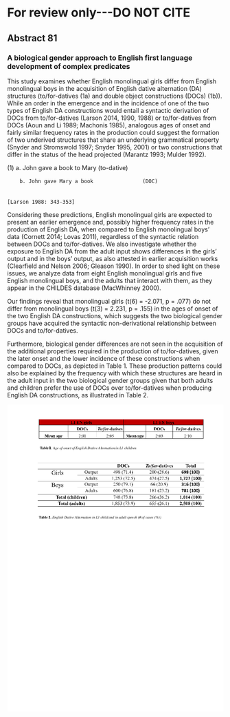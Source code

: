 # For review only---DO NOT CITE

## Abstract 81

### A biological gender approach to English first language development of complex predicates

This study examines whether English monolingual girls differ from English monolingual boys in the acquisition of English dative alternation (DA) structures (to/for-datives (1a) and double object constructions (DOCs) (1b)). While an order in the emergence and in the incidence of one of the two types of English DA constructions would entail a syntactic derivation of DOCs from to/for-datives (Larson 2014, 1990, 1988) or to/for-datives from DOCs (Aoun and Li 1989; Machonis 1985), analogous ages of onset and fairly similar frequency rates in the production could suggest the formation of two underived structures that share an underlying grammatical property (Snyder and Stromswold 1997; Snyder 1995, 2001) or two constructions that differ in the status of the head projected (Marantz 1993; Mulder 1992). 



(1) 	a. John gave a book to Mary 			(to-dative)

        b. John gave Mary a book 				(DOC)

                                                                        [Larson 1988: 343-353]



Considering these predictions, English monolingual girls are expected to present an earlier emergence and, possibly higher frequency rates in the production of English DA, when compared to English monolingual boys’ data (Cornett 2014; Lovas 2011), regardless of the syntactic relation between DOCs and to/for-datives. We also investigate whether the exposure to English DA from the adult input shows differences in the girls’ output and in the boys’ output, as also attested in earlier acquisition works (Clearfield and Nelson 2006; Gleason 1990). In order to shed light on these issues, we analyze data from eight English monolingual girls and five English monolingual boys, and the adults that interact with them, as they appear in the CHILDES database (MacWhinney 2000). 



Our findings reveal that monolingual girls (t(6) = -2.071, p = .077) do not differ from monolingual boys (t(3) = 2.231, p = .155) in the ages of onset of the two English DA constructions, which suggests the two biological gender groups have acquired the syntactic non-derivational relationship between DOCs and to/for-datives. 

Furthermore, biological gender differences are not seen in the acquisition of the additional properties required in the production of to/for-datives, given the later onset and the lower incidence of these constructions when compared to DOCs, as depicted in Table 1. These production patterns could also be explained by the frequency with which these structures are heard in the adult input in the two biological gender groups given that both adults and children prefer the use of DOCs over to/for-datives when producing English DA constructions, as illustrated in Table 2.

![Attachment](attachments/81-1.png)
